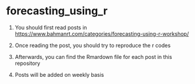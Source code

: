 # forecasting_using_r
1. You should first read posts in https://www.bahmanrt.com/categories/forecasting-using-r-workshop/

2. Once reading the post, you should try to reproduce the r codes 

3. Afterwards, you can find the Rmardown file for each post in this repository 
4. Posts will be added on weekly basis
